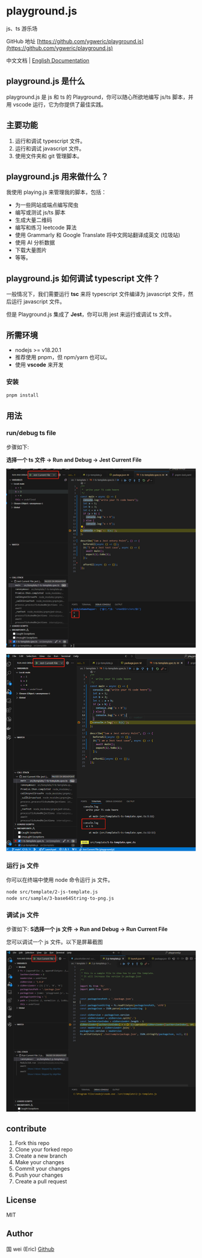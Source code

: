 # playground.js

js、ts 游乐场

GitHub 地址 [https://github.com/ygweric/playground.js](https://github.com/ygweric/playground.js)

中文文档 | [English Documentation](https://github.com/ygweric/playground.js/blob/main/README.md)

## playground.js 是什么

playground.js 是 js 和 ts 的 Playground，你可以随心所欲地编写 js/ts 脚本，并用 vscode 运行，它为你提供了最佳实践。

## 主要功能

1. 运行和调试 typescript 文件。
2. 运行和调试 javascript 文件。
3. 使用文件夹和 git 管理脚本。

## playground.js 用来做什么？

我使用 playing.js 来管理我的脚本，包括：

- 为一些网站或端点编写爬虫
- 编写或测试 js/ts 脚本
- 生成大量二维码
- 编写和练习 leetcode 算法
- 使用 Grammarly 和 Google Translate 将中文网站翻译成英文 (垃圾站)
- 使用 AI 分析数据
- 下载大量图片
- 等等。

## playground.js 如何调试 typescript 文件？

一般情况下，我们需要运行 **tsc** 来将 typescript 文件编译为 javascript 文件，然后运行 ​​javascript 文件。

但是 Playground.js 集成了 **Jest**，你可以用 jest 来运行或调试 ts 文件。

## 所需环境

- nodejs >= v18.20.1
- 推荐使用 pnpm，但 npm/yarn 也可以。
- 使用 **vscode** 来开发

### 安装

```sh
pnpm install
```

## 用法

### run/debug ts file

步骤如下:

**选择一个 ts 文件 -> Run and Debug -> Jest Current File**

![img](./assets/readme/debug-ts-file-debug-sonsole.png)

![img](./assets/readme/debug-ts-file-terminal.png)

<!--  -->

### 运行 js 文件

你可以在终端中使用 node 命令运行 js 文件。

```sh
node src/template/2-js-template.js
node src/sample/3-base64String-to-png.js
```

### 调试 js 文件

步骤如下:
**S选择一个 js 文件 -> Run and Debug -> Run Current File**

您可以调试一个 js 文件。以下是屏幕截图

![img](./assets/readme/debug-js-file-terminal.png)

## contribute

1. Fork this repo
2. Clone your forked repo
3. Create a new branch
4. Make your changes
5. Commit your changes
6. Push your changes
7. Create a pull request

## License

MIT

## Author

国 wei (Eric)
[Github](https://github.com/ygweric)
